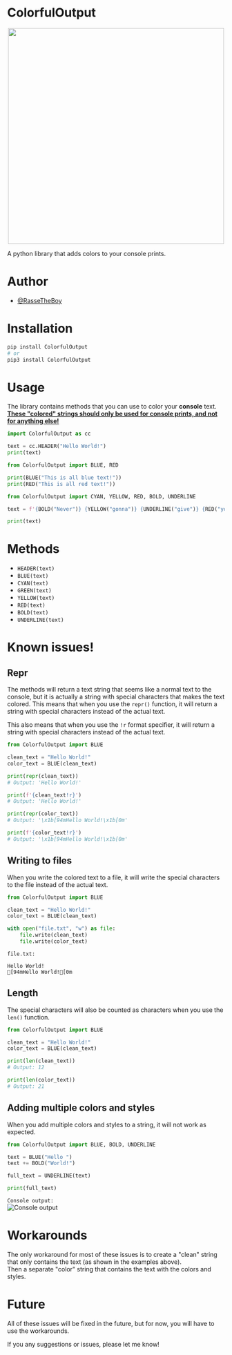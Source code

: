 ColorfulOutput
=============

<p align="center">
    <img src="Images/Logo/ColorfulOutputLogo.png" width=500>
</p>

A python library that adds colors to your console prints.

# Author

- [@RasseTheBoy](https://github.com/RasseTheBoy)

# Installation

```bash
pip install ColorfulOutput
# or
pip3 install ColorfulOutput
```

# Usage

The library contains methods that you can use to color your **console** text.  
[**These "colored" strings should only be used for console prints, and not for anything else!**](#known-issues)

```python
import ColorfulOutput as cc

text = cc.HEADER("Hello World!")
print(text)
```

```python
from ColorfulOutput import BLUE, RED

print(BLUE("This is all blue text!"))
print(RED("This is all red text!"))
```

```python
from ColorfulOutput import CYAN, YELLOW, RED, BOLD, UNDERLINE

text = f'{BOLD("Never")} {YELLOW("gonna")} {UNDERLINE("give")} {RED("you")} {CYAN("up")}!'

print(text)
```

# Methods

- `HEADER(text)`
- `BLUE(text)`
- `CYAN(text)`
- `GREEN(text)`
- `YELLOW(text)`
- `RED(text)`
- `BOLD(text)`
- `UNDERLINE(text)`

# Known issues!

## Repr

The methods will return a text string that seems like a normal text to the console, but it is actually a string with special characters that makes the text colored. This means that when you use the `repr()` function, it will return a string with special characters instead of the actual text.

This also means that when you use the `!r` format specifier, it will return a string with special characters instead of the actual text.

```python
from ColorfulOutput import BLUE

clean_text = "Hello World!"
color_text = BLUE(clean_text)

print(repr(clean_text))
# Output: 'Hello World!'

print(f'{clean_text!r}')
# Output: 'Hello World!'

print(repr(color_text))
# Output: '\x1b[94mHello World!\x1b[0m'

print(f'{color_text!r}')
# Output: '\x1b[94mHello World!\x1b[0m'
```

## Writing to files

When you write the colored text to a file, it will write the special characters to the file instead of the actual text.

```python
from ColorfulOutput import BLUE

clean_text = "Hello World!"
color_text = BLUE(clean_text)

with open("file.txt", "w") as file:
    file.write(clean_text)
    file.write(color_text)
```

`file.txt:`
```
Hello World!
[94mHello World![0m
```

## Length

The special characters will also be counted as characters when you use the `len()` function.

```python
from ColorfulOutput import BLUE

clean_text = "Hello World!"
color_text = BLUE(clean_text)

print(len(clean_text))
# Output: 12

print(len(color_text))
# Output: 21
```

## Adding multiple colors and styles

When you add multiple colors and styles to a string, it will not work as expected.

```python
from ColorfulOutput import BLUE, BOLD, UNDERLINE

text = BLUE("Hello ")
text += BOLD("World!")

full_text = UNDERLINE(text)

print(full_text)
```

`Console output:`  
![Console output](Images/Other/invalid_output.png)


# Workarounds

The only workaround for most of these issues is to create a "clean" string that only contains the text (as shown in the examples above).  
Then a separate "color" string that contains the text with the colors and styles.

# Future

All of these issues will be fixed in the future, but for now, you will have to use the workarounds.

If you any suggestions or issues, please let me know!
